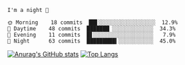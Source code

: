 <!--START_SECTION:productive-box-in-readme-->
```text
I'm a night 🦉

🌞 Morning    18 commits  ██▋░░░░░░░░░░░░░░░░░░  12.9%
🌆 Daytime    48 commits  ███████▏░░░░░░░░░░░░░  34.3%
🌃 Evening    11 commits  █▋░░░░░░░░░░░░░░░░░░░   7.9%
🌚 Night      63 commits  █████████▍░░░░░░░░░░░  45.0%
```
<!--END_SECTION:productive-box-in-readme-->
[![Anurag's GitHub stats](https://github-readme-stats.vercel.app/api?username=tykeaboyloy&count_private=true&theme=vue-dark&show_icons=true&bg_color=00000000)](https://github.com/anuraghazra/github-readme-stats)
[![Top Langs](https://github-readme-stats.vercel.app/api/top-langs/?username=tykeaboyloy&layout=compact&theme=vue-dark&langs_count=8&bg_color=00000000)](https://github.com/anuraghazra/github-readme-stats)
